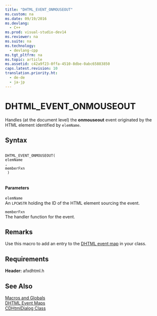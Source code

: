 ```yaml
---
title: "DHTML_EVENT_ONMOUSEOUT"
ms.custom: na
ms.date: 09/19/2016
ms.devlang: 
  - C++
ms.prod: visual-studio-dev14
ms.reviewer: na
ms.suite: na
ms.technology: 
  - devlang-cpp
ms.tgt_pltfrm: na
ms.topic: article
ms.assetid: c42a9f23-0ffa-4510-8dbe-0abc65883850
caps.latest.revision: 10
translation.priority.ht: 
  - de-de
  - ja-jp
---
```

# DHTML_EVENT_ONMOUSEOUT
Handles (at the document level) the **onmouseout** event originated by the HTML element identified by `elemName`.  
  
## Syntax  
  
```  
  
DHTML_EVENT_ONMOUSEOUT(  
elemName  
,   
memberFxn  
 )  
  
```  
  
#### Parameters  
 `elemName`  
 An `LPCWSTR` holding the ID of the HTML element sourcing the event.  
  
 `memberFxn`  
 The handler function for the event.  
  
## Remarks  
 Use this macro to add an entry to the [DHTML event map](../vs140/BEGIN_DHTML_EVENT_MAP_INLINE.md) in your class.  
  
## Requirements  
 **Header:** afxdhtml.h  
  
## See Also  
 [Macros and Globals](../vs140/MFC-Macros-and-Globals.md)   
 [DHTML Event Maps](../vs140/DHTML-Event-Maps.md)   
 [CDHtmlDialog Class](../vs140/CDHtmlDialog-Class.md)